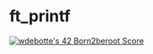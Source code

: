 # ft_printf
<a href="https://github.com/JaeSeoKim/badge42"><img src="https://badge42.vercel.app/api/v2/cl2zu1sil002509mf9zd91hy6/project/2438740" alt="wdebotte's 42 Born2beroot Score" /></a>
